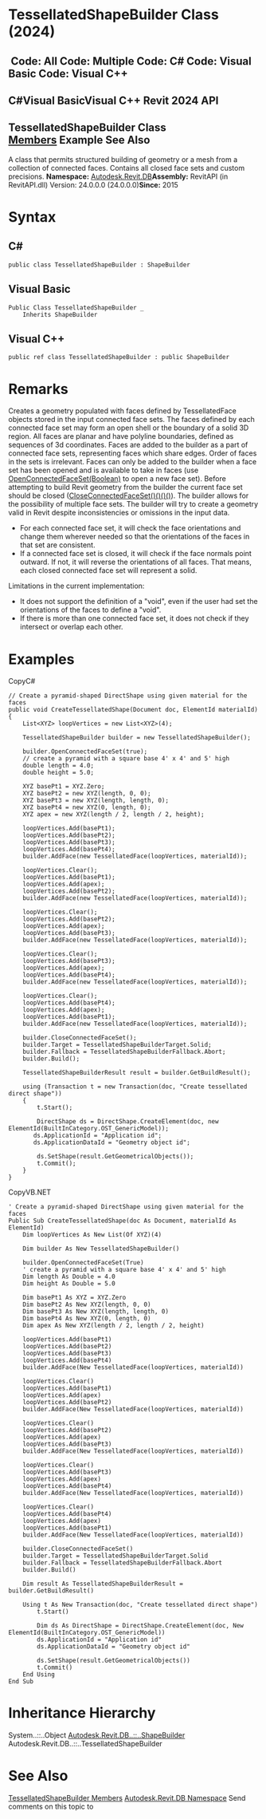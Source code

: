 # TessellatedShapeBuilder Class (2024)

﻿
 Code: All Code: Multiple Code: C# Code: Visual Basic Code: Visual C++   
---  
C#Visual BasicVisual C++
Revit 2024 API  
---  
TessellatedShapeBuilder Class  
[Members](a2e292ce-8cc5-df9e-98c4-f28e32ae0932.md "TessellatedShapeBuilder Members") Example See Also  
---  
A class that permits structured building of geometry or a mesh from a collection of connected faces. Contains all closed face sets and custom precisions. 
**Namespace:** [Autodesk.Revit.DB](87546ba7-461b-c646-cbb1-2cb8f5bff8b2.md "Autodesk.Revit.DB Namespace")**Assembly:** RevitAPI (in RevitAPI.dll) Version: 24.0.0.0 (24.0.0.0)**Since:** 2015 
# Syntax
C#  
---  
```text
public class TessellatedShapeBuilder : ShapeBuilder
```
  
Visual Basic  
---  
```text
Public Class TessellatedShapeBuilder _
	Inherits ShapeBuilder
```
  
Visual C++  
---  
```text
public ref class TessellatedShapeBuilder : public ShapeBuilder
```
  
# Remarks
Creates a geometry populated with faces defined by TessellatedFace objects stored in the input connected face sets. The faces defined by each connected face set may form an open shell or the boundary of a solid 3D region. All faces are planar and have polyline boundaries, defined as sequences of 3d coordinates. Faces are added to the builder as a part of connected face sets, representing faces which share edges. Order of faces in the sets is irrelevant. Faces can only be added to the builder when a face set has been opened and is available to take in faces (use [OpenConnectedFaceSet(Boolean)](186da29a-caa2-99ea-1b2a-722c1656c44a.md "OpenConnectedFaceSet Method") to open a new face set). Before attempting to build Revit geometry from the builder the current face set should be closed ([CloseConnectedFaceSet()()()()](0bebb71c-317e-3dbc-1304-169561e22214.md "CloseConnectedFaceSet Method")). The builder allows for the possibility of multiple face sets. The builder will try to create a geometry valid in Revit despite inconsistencies or omissions in the input data. 
  * For each connected face set, it will check the face orientations and change them wherever needed so that the orientations of the faces in that set are consistent. 
  * If a connected face set is closed, it will check if the face normals point outward. If not, it will reverse the orientations of all faces. That means, each closed connected face set will represent a solid. 

Limitations in the current implementation: 
  * It does not support the definition of a "void", even if the user had set the orientations of the faces to define a "void". 
  * If there is more than one connected face set, it does not check if they intersect or overlap each other. 

# Examples
CopyC#
```text
// Create a pyramid-shaped DirectShape using given material for the faces
public void CreateTessellatedShape(Document doc, ElementId materialId)
{
    List<XYZ> loopVertices = new List<XYZ>(4);

    TessellatedShapeBuilder builder = new TessellatedShapeBuilder();

    builder.OpenConnectedFaceSet(true);
    // create a pyramid with a square base 4' x 4' and 5' high
    double length = 4.0;
    double height = 5.0;

    XYZ basePt1 = XYZ.Zero;
    XYZ basePt2 = new XYZ(length, 0, 0);
    XYZ basePt3 = new XYZ(length, length, 0);
    XYZ basePt4 = new XYZ(0, length, 0);
    XYZ apex = new XYZ(length / 2, length / 2, height);

    loopVertices.Add(basePt1);
    loopVertices.Add(basePt2);
    loopVertices.Add(basePt3);
    loopVertices.Add(basePt4);
    builder.AddFace(new TessellatedFace(loopVertices, materialId));

    loopVertices.Clear();
    loopVertices.Add(basePt1);
    loopVertices.Add(apex);
    loopVertices.Add(basePt2);
    builder.AddFace(new TessellatedFace(loopVertices, materialId));

    loopVertices.Clear();
    loopVertices.Add(basePt2);
    loopVertices.Add(apex);
    loopVertices.Add(basePt3);
    builder.AddFace(new TessellatedFace(loopVertices, materialId));

    loopVertices.Clear();
    loopVertices.Add(basePt3);
    loopVertices.Add(apex);
    loopVertices.Add(basePt4);
    builder.AddFace(new TessellatedFace(loopVertices, materialId));

    loopVertices.Clear();
    loopVertices.Add(basePt4);
    loopVertices.Add(apex);
    loopVertices.Add(basePt1);
    builder.AddFace(new TessellatedFace(loopVertices, materialId));

    builder.CloseConnectedFaceSet();
    builder.Target = TessellatedShapeBuilderTarget.Solid;
    builder.Fallback = TessellatedShapeBuilderFallback.Abort;
    builder.Build();

    TessellatedShapeBuilderResult result = builder.GetBuildResult();

    using (Transaction t = new Transaction(doc, "Create tessellated direct shape"))
    {
        t.Start();

        DirectShape ds = DirectShape.CreateElement(doc, new ElementId(BuiltInCategory.OST_GenericModel));
       ds.ApplicationId = "Application id";
       ds.ApplicationDataId = "Geometry object id";

        ds.SetShape(result.GetGeometricalObjects());
        t.Commit();
    }
}
```

CopyVB.NET
```text
' Create a pyramid-shaped DirectShape using given material for the faces
Public Sub CreateTessellatedShape(doc As Document, materialId As ElementId)
    Dim loopVertices As New List(Of XYZ)(4)

    Dim builder As New TessellatedShapeBuilder()

    builder.OpenConnectedFaceSet(True)
    ' create a pyramid with a square base 4' x 4' and 5' high
    Dim length As Double = 4.0
    Dim height As Double = 5.0

    Dim basePt1 As XYZ = XYZ.Zero
    Dim basePt2 As New XYZ(length, 0, 0)
    Dim basePt3 As New XYZ(length, length, 0)
    Dim basePt4 As New XYZ(0, length, 0)
    Dim apex As New XYZ(length / 2, length / 2, height)

    loopVertices.Add(basePt1)
    loopVertices.Add(basePt2)
    loopVertices.Add(basePt3)
    loopVertices.Add(basePt4)
    builder.AddFace(New TessellatedFace(loopVertices, materialId))

    loopVertices.Clear()
    loopVertices.Add(basePt1)
    loopVertices.Add(apex)
    loopVertices.Add(basePt2)
    builder.AddFace(New TessellatedFace(loopVertices, materialId))

    loopVertices.Clear()
    loopVertices.Add(basePt2)
    loopVertices.Add(apex)
    loopVertices.Add(basePt3)
    builder.AddFace(New TessellatedFace(loopVertices, materialId))

    loopVertices.Clear()
    loopVertices.Add(basePt3)
    loopVertices.Add(apex)
    loopVertices.Add(basePt4)
    builder.AddFace(New TessellatedFace(loopVertices, materialId))

    loopVertices.Clear()
    loopVertices.Add(basePt4)
    loopVertices.Add(apex)
    loopVertices.Add(basePt1)
    builder.AddFace(New TessellatedFace(loopVertices, materialId))

    builder.CloseConnectedFaceSet()
    builder.Target = TessellatedShapeBuilderTarget.Solid
    builder.Fallback = TessellatedShapeBuilderFallback.Abort
    builder.Build()

    Dim result As TessellatedShapeBuilderResult = builder.GetBuildResult()

    Using t As New Transaction(doc, "Create tessellated direct shape")
        t.Start()

        Dim ds As DirectShape = DirectShape.CreateElement(doc, New ElementId(BuiltInCategory.OST_GenericModel))
        ds.ApplicationId = "Application id"
        ds.ApplicationDataId = "Geometry object id"

        ds.SetShape(result.GetGeometricalObjects())
        t.Commit()
    End Using
End Sub
```

# Inheritance Hierarchy
System..::..Object [Autodesk.Revit.DB..::..ShapeBuilder](66c1678c-2e01-e0de-1386-5a0e1eb3ccff.md "ShapeBuilder Class") Autodesk.Revit.DB..::..TessellatedShapeBuilder
# See Also
[TessellatedShapeBuilder Members](a2e292ce-8cc5-df9e-98c4-f28e32ae0932.md "TessellatedShapeBuilder Members")
[Autodesk.Revit.DB Namespace](87546ba7-461b-c646-cbb1-2cb8f5bff8b2.md "Autodesk.Revit.DB Namespace")
Send comments on this topic to 